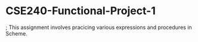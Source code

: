 # CSE240-Functional-Project-1
; This assignment involves pracicing various expressions and procedures in Scheme.
